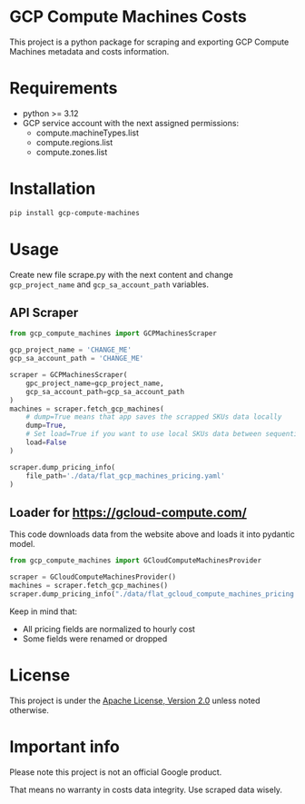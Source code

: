 # GCP Compute Machines Costs

This project is a python package for scraping and exporting GCP Compute Machines metadata and costs information.

# Requirements

* python >= 3.12
* GCP service account with the next assigned permissions:
  * compute.machineTypes.list 
  * compute.regions.list 
  * compute.zones.list

# Installation

```bash
pip install gcp-compute-machines
```

# Usage

Create new file scrape.py with the next content and change `gcp_project_name` and `gcp_sa_account_path` variables.

## API Scraper

```python
from gcp_compute_machines import GCPMachinesScraper

gcp_project_name = 'CHANGE_ME'
gcp_sa_account_path = 'CHANGE_ME'

scraper = GCPMachinesScraper(
    gpc_project_name=gcp_project_name,
    gcp_sa_account_path=gcp_sa_account_path
)
machines = scraper.fetch_gcp_machines(
    # dump=True means that app saves the scrapped SKUs data locally
    dump=True,
    # Set load=True if you want to use local SKUs data between sequential runs.
    load=False
)

scraper.dump_pricing_info(
    file_path='./data/flat_gcp_machines_pricing.yaml'
)
```

## Loader for https://gcloud-compute.com/

This code downloads data from the website above and loads it into pydantic model.

```python
from gcp_compute_machines import GCloudComputeMachinesProvider

scraper = GCloudComputeMachinesProvider()
machines = scraper.fetch_gcp_machines()
scraper.dump_pricing_info("./data/flat_gcloud_compute_machines_pricing.yaml")
```

Keep in mind that:
* All pricing fields are normalized to hourly cost
* Some fields were renamed or dropped

# License 

This project is under the [Apache License, Version 2.0](./LICENSE) unless noted otherwise.

# Important info

Please note this project is not an official Google product. 

That means no warranty in costs data integrity. Use scraped data wisely.
